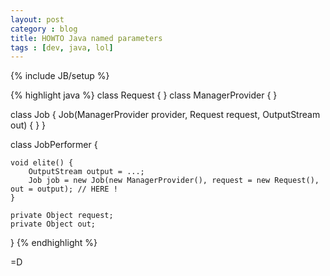 ```yaml
---
layout: post
category : blog
title: HOWTO Java named parameters
tags : [dev, java, lol]
---
```

{% include JB/setup %}

{% highlight java %}
class Request { }
class ManagerProvider { }

class Job {
	Job(ManagerProvider provider, Request request, OutputStream out) { }
}

class JobPerformer {

	void elite() {
		OutputStream output = ...;
		Job job = new Job(new ManagerProvider(), request = new Request(), out = output); // HERE !
	}

	private Object request;
	private Object out;
}
{% endhighlight %}

 =D
